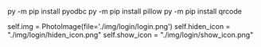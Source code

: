 py -m pip install pyodbc
py -m pip install pillow
py -m pip install qrcode



self.img = PhotoImage(file='./img/login/login.png')
self.hiden_icon = "./img/login/hiden_icon.png"
self.show_icon = "./img/login/show_icon.png"